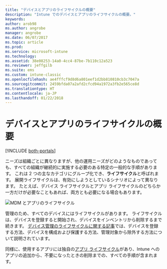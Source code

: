 ```yaml
---
title: "デバイスとアプリのライフサイクルの概要"
description: "Intune でのデバイスとアプリのライフサイクルの概要。"
keywords: 
author: arob98
ms.author: angrobe
manager: angrobe
ms.date: 06/07/2017
ms.topic: article
ms.prod: 
ms.service: microsoft-intune
ms.technology: 
ms.assetid: 38e08253-14a0-4cc4-87be-7b110c12a523
ms.reviewer: jeffgilb
ms.suite: ems
ms.custom: intune-classic
ms.openlocfilehash: ae4fffcf9d8d6a801eef1d2bb810810cb3c7047a
ms.sourcegitcommit: 2459bfda07a2afd2cfcd94a1972a3fb2e565ce8d
ms.translationtype: HT
ms.contentlocale: ja-JP
ms.lasthandoff: 01/22/2018
---
```

# <a name="overview-of-device-and-app-lifecycles"></a>デバイスとアプリのライフサイクルの概要

[!INCLUDE [both-portals](./includes/note-for-both-portals.md)]

ニーズは組織ごとに異なりますが、他の運用ニーズがどのようなものであっても、すべての組織が継続的に実施する必要のある特定の一般的な手順があります。 これは 2 つの主なカテゴリにグループ化でき、**ライフサイクル**と呼ばれます。 展開ライフサイクルは、有効にしようとしているシナリオによって異なります。 たとえば、デバイス ライフサイクルとアプリ ライフサイクルのどちらか一方だけが必要なこともあれば、両方とも必要になる場合もあります。

![MDM とアプリのライフサイクル](./media/device-app-lifecycle.png "モバイル デバイスとアプリのライフサイクル")

管理のため、すべてのデバイスにはライフサイクルがあります。 ライフサイクルは、デバイスを登録すると開始され、デバイスをインベントリから削除するまで続きます。 [デバイス管理のライフサイクルに関する記事](device-lifecycle.md)では、デバイスを登録する方法、デバイスを構成および保護する方法、管理対象から除外する方法について説明されています。

同様に、使用するアプリには独自の[アプリ ライフサイクル](app-lifecycle.md)があり、Intune へのアプリの追加から、不要になったときの削除までの、すべての手順が含まれます。
